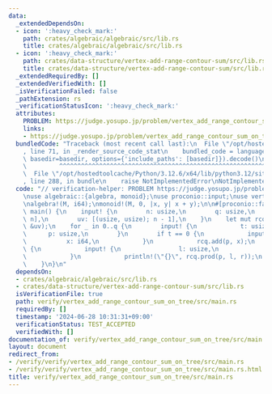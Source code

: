 ```yaml
---
data:
  _extendedDependsOn:
  - icon: ':heavy_check_mark:'
    path: crates/algebraic/algebraic/src/lib.rs
    title: crates/algebraic/algebraic/src/lib.rs
  - icon: ':heavy_check_mark:'
    path: crates/data-structure/vertex-add-range-contour-sum/src/lib.rs
    title: crates/data-structure/vertex-add-range-contour-sum/src/lib.rs
  _extendedRequiredBy: []
  _extendedVerifiedWith: []
  _isVerificationFailed: false
  _pathExtension: rs
  _verificationStatusIcon: ':heavy_check_mark:'
  attributes:
    PROBLEM: https://judge.yosupo.jp/problem/vertex_add_range_contour_sum_on_tree
    links:
    - https://judge.yosupo.jp/problem/vertex_add_range_contour_sum_on_tree
  bundledCode: "Traceback (most recent call last):\n  File \"/opt/hostedtoolcache/Python/3.12.6/x64/lib/python3.12/site-packages/onlinejudge_verify/documentation/build.py\"\
    , line 71, in _render_source_code_stat\n    bundled_code = language.bundle(stat.path,\
    \ basedir=basedir, options={'include_paths': [basedir]}).decode()\n          \
    \         ^^^^^^^^^^^^^^^^^^^^^^^^^^^^^^^^^^^^^^^^^^^^^^^^^^^^^^^^^^^^^^^^^^^^^^^^^^^^^^^^^\n\
    \  File \"/opt/hostedtoolcache/Python/3.12.6/x64/lib/python3.12/site-packages/onlinejudge_verify/languages/rust.py\"\
    , line 288, in bundle\n    raise NotImplementedError\nNotImplementedError\n"
  code: "// verification-helper: PROBLEM https://judge.yosupo.jp/problem/vertex_add_range_contour_sum_on_tree\n\
    \nuse algebraic::{algebra, monoid};\nuse proconio::input;\nuse vertex_add_range_contour_sum::VertexAddRangeContourSum;\n\
    \nalgebra!(M, i64);\nmonoid!(M, 0, |x, y| x + y);\n\n#[proconio::fastout]\nfn\
    \ main() {\n    input! {\n        n: usize,\n        q: usize,\n        a: [i64;\
    \ n],\n        uv: [(usize, usize); n - 1],\n    }\n    let mut rcq = VertexAddRangeContourSum::<M>::new(&a,\
    \ &uv);\n    for _ in 0..q {\n        input! {\n            t: usize,\n      \
    \      p: usize,\n        }\n        if t == 0 {\n            input! {\n     \
    \           x: i64,\n            }\n            rcq.add(p, x);\n        } else\
    \ {\n            input! {\n                l: usize,\n                r: usize,\n\
    \            }\n            println!(\"{}\", rcq.prod(p, l, r));\n        }\n\
    \    }\n}\n"
  dependsOn:
  - crates/algebraic/algebraic/src/lib.rs
  - crates/data-structure/vertex-add-range-contour-sum/src/lib.rs
  isVerificationFile: true
  path: verify/vertex_add_range_contour_sum_on_tree/src/main.rs
  requiredBy: []
  timestamp: '2024-06-28 10:31:31+09:00'
  verificationStatus: TEST_ACCEPTED
  verifiedWith: []
documentation_of: verify/vertex_add_range_contour_sum_on_tree/src/main.rs
layout: document
redirect_from:
- /verify/verify/vertex_add_range_contour_sum_on_tree/src/main.rs
- /verify/verify/vertex_add_range_contour_sum_on_tree/src/main.rs.html
title: verify/vertex_add_range_contour_sum_on_tree/src/main.rs
---
```

